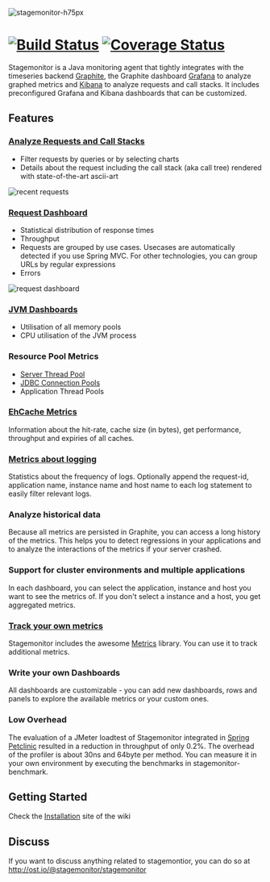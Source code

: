 ![stagemonitor-h75px](https://cloud.githubusercontent.com/assets/2163464/3024619/70ed9cd0-dffb-11e3-9251-083e62d97f0d.png)


[![Build Status](https://travis-ci.org/stagemonitor/stagemonitor.svg?branch=master)](https://travis-ci.org/stagemonitor/stagemonitor) [![Coverage Status](https://img.shields.io/coveralls/stagemonitor/stagemonitor.svg)](https://coveralls.io/r/stagemonitor/stagemonitor?branch=master)
=================

Stagemonitor is a Java monitoring agent that tightly integrates with the timeseries backend [Graphite](http://graphite.readthedocs.org/en/latest/overview.html), the Graphite dashboard [Grafana](http://grafana.org/) to analyze graphed metrics and [Kibana](http://www.elasticsearch.org/overview/kibana/) to analyze requests and call stacks. It includes preconfigured Grafana and Kibana dashboards that can be customized.

## Features
### [Analyze Requests and Call Stacks](https://github.com/stagemonitor/stagemonitor/wiki/Request-and-Call-Stack-Dashboard)
 * Filter requests by queries or by selecting charts
 * Details about the request including the call stack (aka call tree) rendered with state-of-the-art ascii-art

![recent requests](https://cloud.githubusercontent.com/assets/2163464/3207952/c2e08e16-ee11-11e3-87fe-4eb2f761931c.png)

### [Request Dashboard](https://github.com/stagemonitor/stagemonitor/wiki/Request-Dashboard)
 * Statistical distribution of response times
 * Throughput
 * Requests are grouped by use cases. Usecases are automatically detected if you use Spring MVC. For other technologies, you can group URLs by regular expressions
 * Errors

![request dashboard](https://cloud.githubusercontent.com/assets/2163464/3200110/1cf14602-ed77-11e3-8f6b-67251b8b53a2.PNG)
 
### [JVM Dashboards](https://github.com/stagemonitor/stagemonitor/wiki/JVM-Dashboards)
 * Utilisation of all memory pools
 * CPU utilisation of the JVM process

### Resource Pool Metrics
 * [Server Thread Pool](https://github.com/stagemonitor/stagemonitor/wiki/Server-Dashboard)
 * [JDBC Connection Pools](https://github.com/stagemonitor/stagemonitor/wiki/JDBC-Connections-Dashboard)
 * Application Thread Pools
 
### [EhCache Metrics](https://github.com/stagemonitor/stagemonitor/wiki/EhCache-Dashboard)
Information about the hit-rate, cache size (in bytes), get performance, throughput and expiries of all caches.

### [Metrics about logging](https://github.com/stagemonitor/stagemonitor/wiki/Logging-Dashboard)
Statistics about the frequency of logs. Optionally append the request-id, application name, instance name and host name to each log statement to easily filter relevant logs.
 
### Analyze historical data
Because all metrics are persisted in Graphite, you can access a long history of the metrics. This helps you to detect regressions in your applications and to analyze the interactions of the metrics if your server crashed.

### Support for cluster environments and multiple applications
In each dashboard, you can select the application, instance and host you want to see the metrics of. If you don't select a instance and a host, you get aggregated metrics.

### [Track your own metrics](https://github.com/stagemonitor/stagemonitor/wiki/Track-your-own-metrics)
Stagemonitor includes the awesome [Metrics](http://metrics.codahale.com/) library. You can use it to track additional metrics.

### Write your own Dashboards
All dashboards are customizable - you can add new dashboards, rows and panels to explore the available metrics or your custom ones.

### Low Overhead
The evaluation of a JMeter loadtest of Stagemonitor integrated in [Spring Petclinic](https://github.com/stagemonitor/spring-petclinic) resulted in a reduction in throughput of only 0.2%.
The overhead of the profiler is about 30ns and 64byte per method. You can measure it in your own environment by executing the benchmarks in stagemonitor-benchmark.

## Getting Started
Check the [Installation](https://github.com/stagemonitor/stagemonitor/wiki/Installation) site of the wiki

## Discuss
If you want to discuss anything related to stagemontior, you can do so at http://ost.io/@stagemonitor/stagemonitor
